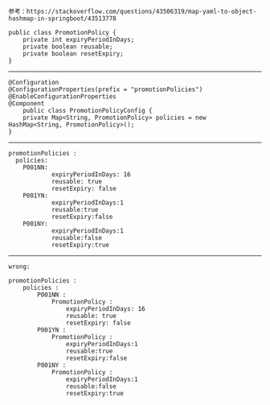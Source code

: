 
    参考：https://stackoverflow.com/questions/43506319/map-yaml-to-object-hashmap-in-springboot/43513778

    public class PromotionPolicy {
        private int expiryPeriodInDays;
        private boolean reusable;
        private boolean resetExpiry;
    }

---

    @Configuration
    @ConfigurationProperties(prefix = "promotionPolicies")
    @EnableConfigurationProperties
    @Component
        public class PromotionPolicyConfig {
        private Map<String, PromotionPolicy> policies = new HashMap<String, PromotionPolicy>();
    }
---
    promotionPolicies : 
      policies: 
        P001NN:
                expiryPeriodInDays: 16
                reusable: true
                resetExpiry: false
        P001YN:
                expiryPeriodInDays:1
                reusable:true
                resetExpiry:false
        P001NY:
                expiryPeriodInDays:1
                reusable:false
                resetExpiry:true    

---

    wrong:
    
    promotionPolicies : 
        policies : 
            P001NN :
                PromotionPolicy :
                    expiryPeriodInDays: 16
                    reusable: true
                    resetExpiry: false
            P001YN :
                PromotionPolicy :
                    expiryPeriodInDays:1
                    reusable:true
                    resetExpiry:false
            P001NY :
                PromotionPolicy :
                    expiryPeriodInDays:1
                    reusable:false
                    resetExpiry:true    